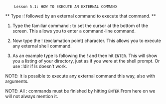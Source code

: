 		Lesson 5.1: HOW TO EXECUTE AN EXTERNAL COMMAND

   ** Type  :!	followed by an external command to execute that command. **

  1. Type the familiar command	:  to set the cursor at the bottom of the
     screen.  This allows you to enter a command-line command.

  2. Now type the  !  (exclamation point) character.  This allows you to
     execute any external shell command.

  3. As an example type   ls   following the ! and then hit `ENTER`.  This will show you a listing of your directory, just as if you were at the shell prompt. Or use  :!dir  if ls doesn't work.

NOTE:  It is possible to execute any external command this way, also with arguments.

NOTE:  All  :  commands must be finished by hitting `ENTER`
       From here on we will not always mention it.